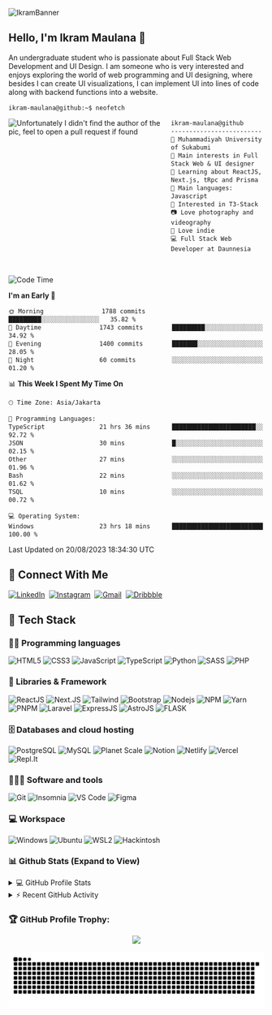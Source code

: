 
![IkramBanner](https://res.cloudinary.com/ikram20/image/upload/v1682469191/ikram-banner_nyp0gf.png)

## Hello, I'm Ikram Maulana 👋

An undergraduate student who is passionate about Full Stack Web Development and UI Design. I am someone who is very interested and enjoys exploring the world of web programming and UI designing, where besides I can create UI visualizations, I can implement UI into lines of code along with backend functions into a website.

```console
ikram-maulana@github:~$ neofetch
```

<img align="left" src="https://res.cloudinary.com/ikram20/image/upload/v1682469785/code_dgimfk.gif" alt="Unfortunately I didn't find the author of the pic, feel to open a pull request if found" width="320" /> 

```
ikram-maulana@github
-------------------------
🏫 Muhammadiyah University of Sukabumi
🔎 Main interests in Full Stack Web & UI designer
🌱 Learning about ReactJS, Next.js, tRpc and Prisma
🌟 Main languages: Javascript
🚩 Interested in T3-Stack
📷 Love photography and videography
🎵 Love indie
💻 Full Stack Web Developer at Daunnesia
```
<br>

<!--START_SECTION:waka-->
![Code Time](http://img.shields.io/badge/Code%20Time-962%20hrs%209%20mins-blue)

**I'm an Early 🐤** 

```text
🌞 Morning                1788 commits        █████████░░░░░░░░░░░░░░░░   35.82 % 
🌆 Daytime                1743 commits        █████████░░░░░░░░░░░░░░░░   34.92 % 
🌃 Evening                1400 commits        ███████░░░░░░░░░░░░░░░░░░   28.05 % 
🌙 Night                  60 commits          ░░░░░░░░░░░░░░░░░░░░░░░░░   01.20 % 
```


📊 **This Week I Spent My Time On** 

```text
🕑︎ Time Zone: Asia/Jakarta

💬 Programming Languages: 
TypeScript               21 hrs 36 mins      ███████████████████████░░   92.72 % 
JSON                     30 mins             █░░░░░░░░░░░░░░░░░░░░░░░░   02.15 % 
Other                    27 mins             ░░░░░░░░░░░░░░░░░░░░░░░░░   01.96 % 
Bash                     22 mins             ░░░░░░░░░░░░░░░░░░░░░░░░░   01.62 % 
TSQL                     10 mins             ░░░░░░░░░░░░░░░░░░░░░░░░░   00.72 % 

💻 Operating System: 
Windows                  23 hrs 18 mins      █████████████████████████   100.00 % 
```


 Last Updated on 20/08/2023 18:34:30 UTC
<!--END_SECTION:waka-->

## 🔗 Connect With Me
  [![LinkedIn](https://img.shields.io/badge/linkedin-%230077B5.svg?style=for-the-badge&logo=linkedin&logoColor=white)](https://www.linkedin.com/in/ikram-maulana-54a152217)&nbsp;
  [![Instagram](https://img.shields.io/badge/Instagram-%23E4405F.svg?style=for-the-badge&logo=Instagram&logoColor=white)](https://instagram.com/ikram_maulana)&nbsp;
  [![Gmail](https://img.shields.io/badge/Gmail-D14836?style=for-the-badge&logo=gmail&logoColor=white)](mailto:ikram_maulana@onedrive.web.id)&nbsp;
  [![Dribbble](https://img.shields.io/badge/Dribbble-EA02FF?style=for-the-badge&logo=dribbble&logoColor=white)](https://dribbble.com/ikram_maulana)&nbsp;
  
## 🔧 Tech Stack

### 👨‍💻 Programming languages
![HTML5](https://img.shields.io/badge/HTML5-E34F26?style=for-the-badge&logo=html5&logoColor=white)
![CSS3](https://img.shields.io/badge/CSS3-1572B6?style=for-the-badge&logo=css3&logoColor=white)
![JavaScript](https://img.shields.io/badge/JavaScript-323330?style=for-the-badge&logo=javascript&logoColor=F7DF1E)
![TypeScript](https://img.shields.io/badge/TypeScript-1572B6?style=for-the-badge&logo=typescript&logoColor=white)
![Python](https://img.shields.io/badge/Python-1E415D?style=for-the-badge&logo=python&logoColor=white)
![SASS](https://img.shields.io/badge/SASS-c96195?style=for-the-badge&logo=sass&logoColor=white)
![PHP](https://img.shields.io/badge/PHP-6c70a3?style=for-the-badge&logo=php&logoColor=white)

### 🧩 Libraries & Framework
![ReactJS](https://img.shields.io/badge/ReactJS-040404?style=for-the-badge&logo=react&logoColor=7adaf7)
![Next.JS](https://img.shields.io/badge/NEXTJS-040404?style=for-the-badge&logo=next.js&logoColor=7adaf7)
![Tailwind](https://img.shields.io/badge/tailwind-323330?style=for-the-badge&logo=tailwindcss&logoColor=4ab0b4)
![Bootstrap](https://img.shields.io/badge/Bootstrap-563D7C?style=for-the-badge&logo=bootstrap&logoColor=white)
![Nodejs](https://img.shields.io/badge/Node.js-339933?style=for-the-badge&logo=nodedotjs&logoColor=white)
![NPM](https://img.shields.io/badge/npm-323330?style=for-the-badge&logo=npm&logoColor=white)
![Yarn](https://img.shields.io/badge/yarn-2c8ebb?style=for-the-badge&logo=yarn&logoColor=white)
![PNPM](https://img.shields.io/badge/pnpm-f69220?style=for-the-badge&logo=pnpm&logoColor=white)
![Laravel](https://img.shields.io/badge/Laravel-e54a29?style=for-the-badge&logo=laravel&logoColor=eeda7c)
![ExpressJS](https://img.shields.io/badge/ExpressJS-323330?style=for-the-badge&logo=express&logoColor=eeda7c)
![AstroJS](https://img.shields.io/badge/AstroJS-323330?style=for-the-badge&logo=astro&logoColor=FFFFFF)
![FLASK](https://img.shields.io/badge/Flask-323330?style=for-the-badge&logo=flask&logoColor=e0234e)

### 🗄️ Databases and cloud hosting
![PostgreSQL](https://img.shields.io/badge/PostgreSQL-31648C?style=for-the-badge&logo=postgresql&logoColor=white)
![MySQL](https://img.shields.io/badge/MySQL-005d88?style=for-the-badge&logo=mysql&logoColor=FFFFFF)
![Planet Scale](https://img.shields.io/badge/PlanetScale-4ea94b?style=for-the-badge&logo=planetscale&logoColor=white)
![Notion](https://img.shields.io/badge/Notion-010101?style=for-the-badge&logo=notion&logoColor=white)
![Netlify](https://img.shields.io/badge/Netlify-34b2bb?style=for-the-badge&logo=netlify&logoColor=white)
![Vercel](https://img.shields.io/badge/Vercel-010101?style=for-the-badge&logo=vercel&logoColor=white)
![Repl.It](https://img.shields.io/badge/Replit-0D101E?style=for-the-badge&logo=Replit&logoColor=white)

### 🧑🏻‍💻 Software and tools
![Git](https://img.shields.io/badge/Git-F05032?style=for-the-badge&logo=git&logoColor=white)
![Insomnia](https://img.shields.io/badge/Insomnia-purple?style=for-the-badge&logo=Insomnia&logoColor=white)
![VS Code](https://img.shields.io/badge/Visual_Studio_Code-0078D4?style=for-the-badge&logo=visual%20studio%20code&logoColor=white)
![Figma](https://img.shields.io/badge/Figma-F24E1E?style=for-the-badge&logo=figma&logoColor=white)

### 💻 Workspace
![Windows](https://img.shields.io/badge/Windows-0078D6?style=for-the-badge&logo=windows&logoColor=white)
![Ubuntu](https://img.shields.io/badge/Ubuntu-E95420?style=for-the-badge&logo=ubuntu&logoColor=white)
![WSL2](https://img.shields.io/badge/WSL2-0078D6?style=for-the-badge&logo=linux&logoColor=white)
![Hackintosh](https://img.shields.io/badge/Hackintosh-5e5e5e?style=for-the-badge&logo=apple&logoColor=white)

### 📊 Github Stats (Expand to View)

<details> 
  <summary>💻 GitHub Profile Stats</summary>
  <br/>
    <img width="100%" src="https://github-readme-streak-stats.herokuapp.com?user=ikram-maulana&theme=algolia&date_format=M%20j%5B%2C%20Y%5D&hide_border=true">
    <div align="center">
  <a href="https://github.com/ikram-maulana">
    <img height="180em" src="https://github-readme-stats-eight-theta.vercel.app/api?username=ikram-maulana&show_icons=true&theme=algolia&include_all_commits=true&count_private=true&hide_border=true"/>
    <img height="180em" src="https://github-readme-stats-eight-theta.vercel.app/api/top-langs/?username=ikram-maulana&layout=compact&langs_count=8&theme=algolia&hide_border=true"/>
  </a>
</div>
</details>


<!-- https://github.com/jamesgeorge007/github-activity-readme -->
<details>
  <summary>⚡ Recent GitHub Activity</summary>
  <br/>
  
 ![Ikram Maulana's GitHub activity graph](https://github-readme-activity-graph.vercel.app/graph?username=ikram-maulana&theme=react-dark)
</details>

### 🏆 GitHub Profile Trophy:

<p align="center">
<a href="https://github.com/ryo-ma/github-profile-trophy">
  <img width=800 src="https://github-profile-trophy.vercel.app/?username=ikram-maulana&column=8&theme=algolia&no-frame=true&no-bg=true"/>
</a>
</p>

![snake gif](https://github.com/ikram-maulana/ikram-maulana/blob/output/github-snake.svg)
